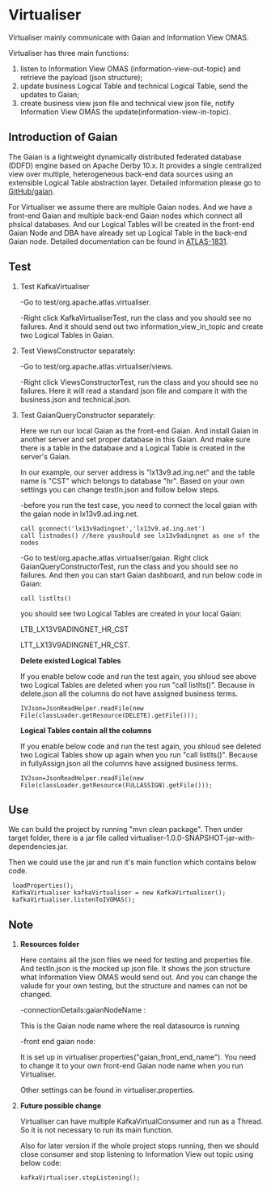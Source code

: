 <!--SPDX-License-Identifier: Apache-2.0 -->
# Virtualiser
Virtualiser mainly communicate with Gaian and Information View OMAS.

Virtualiser has three main functions:
1. listen to Information View OMAS (information-view-out-topic) and retrieve the payload (json structure);
2. update business Logical Table and technical Logical Table, send the updates to Gaian;
3. create business view json file and technical view json file, notify Information View OMAS the update(information-view-in-topic).

## Introduction of Gaian
The Gaian is a lightweight dynamically distributed federated database (DDFD) engine based on Apache Derby 10.x. It provides a single centralized view over multiple, heterogeneous back-end data sources using an extensible Logical Table abstraction layer. Detailed information please go to [GitHub/gaian](https://github.com/gaiandb).

For Virtualiser we assume there are multiple Gaian nodes. And we have a front-end Gaian and multiple back-end Gaian nodes which connect all phsical databases. And our Logical Tables will be created in the front-end Gaian Node and DBA have already set up Logical Table in the back-end Gaian node. Detailed documentation can be found in [ATLAS-1831](https://issues.apache.org/jira/browse/ATLAS-1831).
## Test
1. Test KafkaVirtualiser

   -Go to test/org.apache.atlas.virtualiser.
   
   -Right click KafkaVirtualiserTest, run the class and you should see no failures. And it should send out two information_view_in_topic and create two Logical Tables in Gaian.
   
   

2. Test ViewsConstructor separately:

    -Go to test/org.apache.atlas.virtualiser/views.
    
    -Right click ViewsConstructorTest, run the class and you should see no failures. Here it will read a standard json file and compare it with the business.json and technical.json.
        
        
3.  Test GaianQueryConstructor separately:
  
     Here we run our local Gaian as the front-end Gaian. And install Gaian in another server and set proper database in this Gaian. And make sure there is a table in the database and a Logical Table is created in the server's Gaian.
       
     In our example, our server address is "lx13v9.ad.ing.net" and the table name is "CST" which belongs to database "hr". Based on your own settings you can change testIn.json and follow below steps.
       
     -before you run the test case, you need to connect the local gaian with the gaian node in lx13v9.ad.ing.net.
   
    ```
    call gconnect('lx13v9adingnet','lx13v9.ad.ing.net')
    call listnodes() //here youshould see lx13v9adingnet as one of the nodes
    ``` 

    -Go to test/org.apache.atlas.virtualiser/gaian. 
    Right click GaianQueryConstructorTest, run the class and you should see no failures. And then you can start Gaian dashboard, and run below code in Gaian:
    ```
    call listlts()
    ```
    you should see two Logical Tables are created in your local Gaian: 
   
    LTB_LX13V9ADINGNET_HR_CST 
    
    LTT_LX13V9ADINGNET_HR_CST.
   
    **Delete existed Logical Tables**
       
     If you enable below code and run the test again, you shloud see above two Logical Tables are deleted when you run "call listlts()". Because in delete.json all the columns do not have assigned business terms.
       ```
       IVJson=JsonReadHelper.readFile(new File(classLoader.getResource(DELETE).getFile()));
       ```
       
     **Logical Tables contain all the columns**
           
     If you enable below code and run the test again, you shloud see deleted two Logical Tables show up again when you run "call listlts()". Because in fullyAssign.json all the columns have assigned business terms.
           
     ```
     IVJson=JsonReadHelper.readFile(new File(classLoader.getResource(FULLASSIGN).getFile()));
     ``` 
   


## Use
We can build the project by running "mvn clean package". Then under target folder, there is a jar file called virtualiser-1.0.0-SNAPSHOT-jar-with-dependencies.jar.

Then we could use the jar and run it's main function which contains below code.
```
 loadProperties();
 KafkaVirtualiser kafkaVirtualiser = new KafkaVirtualiser();
 kafkaVirtualiser.listenToIVOMAS();
```        

## Note

1.  **Resources folder**
    
    Here contains all the json files we need for testing and properties file. And testIn.json is the mocked up json file. It shows the json structure what Information View OMAS would send out. And you can change the valude for your own testing, but the structure and names can not be changed.
   
    -connectionDetails:gaianNodeName : 
    
    This is the Gaian node name where the real datasource is running
    
    -front end gaian node: 
    
    It is set up in virtualiser.properties("gaian_front_end_name"). You need to change it to your own front-end Gaian node name when you run Virtualiser.

    Other settings can be found in virtualiser.properties.
2. **Future possible change**

   Virtualiser can have multiple KafkaVirtualConsumer and run as a Thread. So it is not necessary to run its main function.

   Also for later version if the whole project stops running, then we should close consumer and stop listening to Information View out topic using below code:
   ```
   kafkaVirtualiser.stopListening();
   ```    



